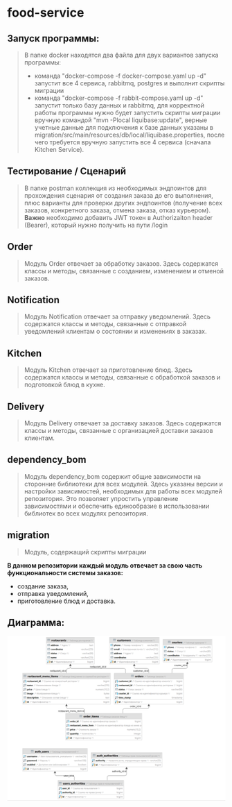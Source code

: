 # food-service

## Запуск программы:
> В папке docker находятся два файла для двух вариантов запуска программы:
> * команда "docker-compose -f docker-compose.yaml up -d" запустит все 4 сервиса, rabbitmq, postgres и выполнит скрипты 
> миграции
> * команда "docker-compose -f rabbit-compose.yaml up -d" запустит только базу данных и rabbitmq, для корректной работы 
> программы нужно будет запустить скрипты миграции вручную командой "mvn -Plocal liquibase:update", 
> верные учетные данные для подключения к базе данных указаны в 
> migration/src/main/resources/db/local/liquibase.properties, после чего требуется вручную запустить все 4 сервиса 
> (сначала Kitchen Service). 
 
## Тестирование / Сценарий
> В папке postman коллекция из необходимых эндпоинтов для прохождения сценария от создания заказа до его выполнения, 
> плюс варианты для проверки других эндпоинтов (получение всех заказов, конкретного заказа, отмена заказа, отказ 
> курьером). **Важно** необходимо добавить JWT токен в Authorizaiton header (Bearer), который нужно получить на пути 
> /login 

## Order
> Модуль Order отвечает за обработку заказов. Здесь содержатся классы и методы, связанные с созданием, изменением и 
> отменой заказов.

## Notification
> Модуль Notification отвечает за отправку уведомлений. Здесь содержатся классы и методы, связанные с отправкой 
> уведомлений клиентам о состоянии и изменениях в заказах.

## Kitchen
>Модуль Kitchen отвечает за приготовление блюд. Здесь содержатся классы и методы, связанные с обработкой заказов и 
> подготовкой блюд в кухне.

## Delivery
> Модуль Delivery отвечает за доставку заказов. Здесь содержатся классы и методы, связанные с организацией доставки 
> заказов клиентам.

## dependency_bom
> Модуль dependency_bom содержит общие зависимости на сторонние библиотеки для всех модулей. Здесь указаны версии и 
> настройки зависимостей, необходимых для работы всех модулей репозитория. Это позволяет упростить управление 
> зависимостями и обеспечить единообразие в использовании библиотек во всех модулях репозитория.

## migration
> Модуль, содержащий скрипты миграции
> 

**В данном репозитории каждый модуль отвечает за свою часть функциональности системы заказов:** 
* создание заказа, 
* отправка уведомлений, 
* приготовление блюд и доставка.

## Диаграмма:
![diagram](order-service/src/main/resources/diagram.png)